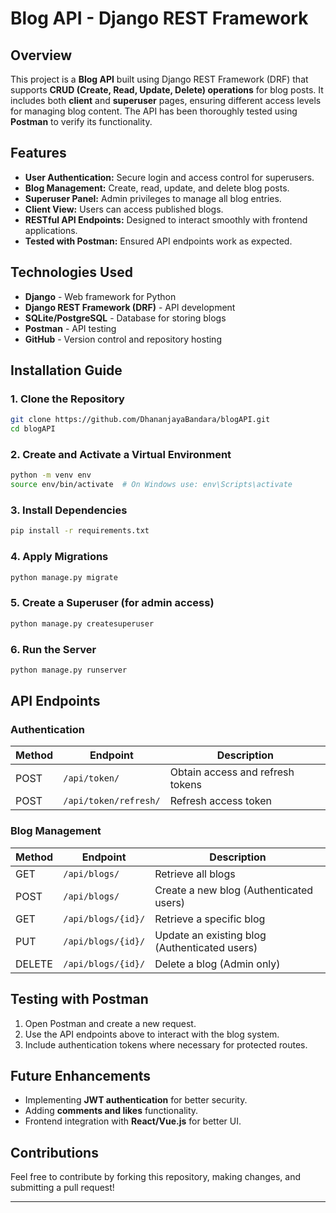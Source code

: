 # Blog API - Django REST Framework  

## Overview  
This project is a **Blog API** built using Django REST Framework (DRF) that supports **CRUD (Create, Read, Update, Delete) operations** for blog posts. It includes both **client** and **superuser** pages, ensuring different access levels for managing blog content. The API has been thoroughly tested using **Postman** to verify its functionality.  

## Features  
- **User Authentication:** Secure login and access control for superusers.  
- **Blog Management:** Create, read, update, and delete blog posts.  
- **Superuser Panel:** Admin privileges to manage all blog entries.  
- **Client View:** Users can access published blogs.  
- **RESTful API Endpoints:** Designed to interact smoothly with frontend applications.  
- **Tested with Postman:** Ensured API endpoints work as expected.  

## Technologies Used  
- **Django** - Web framework for Python  
- **Django REST Framework (DRF)** - API development  
- **SQLite/PostgreSQL** - Database for storing blogs  
- **Postman** - API testing  
- **GitHub** - Version control and repository hosting  

## Installation Guide  

### 1. Clone the Repository  
```bash
git clone https://github.com/DhananjayaBandara/blogAPI.git
cd blogAPI
```

### 2. Create and Activate a Virtual Environment  
```bash
python -m venv env
source env/bin/activate  # On Windows use: env\Scripts\activate
```

### 3. Install Dependencies  
```bash
pip install -r requirements.txt
```

### 4. Apply Migrations  
```bash
python manage.py migrate
```

### 5. Create a Superuser (for admin access)  
```bash
python manage.py createsuperuser
```

### 6. Run the Server  
```bash
python manage.py runserver
```

## API Endpoints  

### Authentication  
| Method | Endpoint | Description |
|--------|---------|-------------|
| POST | `/api/token/` | Obtain access and refresh tokens |
| POST | `/api/token/refresh/` | Refresh access token |

### Blog Management  
| Method | Endpoint | Description |
|--------|---------|-------------|
| GET | `/api/blogs/` | Retrieve all blogs |
| POST | `/api/blogs/` | Create a new blog (Authenticated users) |
| GET | `/api/blogs/{id}/` | Retrieve a specific blog |
| PUT | `/api/blogs/{id}/` | Update an existing blog (Authenticated users) |
| DELETE | `/api/blogs/{id}/` | Delete a blog (Admin only) |

## Testing with Postman  
1. Open Postman and create a new request.  
2. Use the API endpoints above to interact with the blog system.  
3. Include authentication tokens where necessary for protected routes.  

## Future Enhancements  
- Implementing **JWT authentication** for better security.  
- Adding **comments and likes** functionality.  
- Frontend integration with **React/Vue.js** for better UI.  

## Contributions  
Feel free to contribute by forking this repository, making changes, and submitting a pull request!  

---
